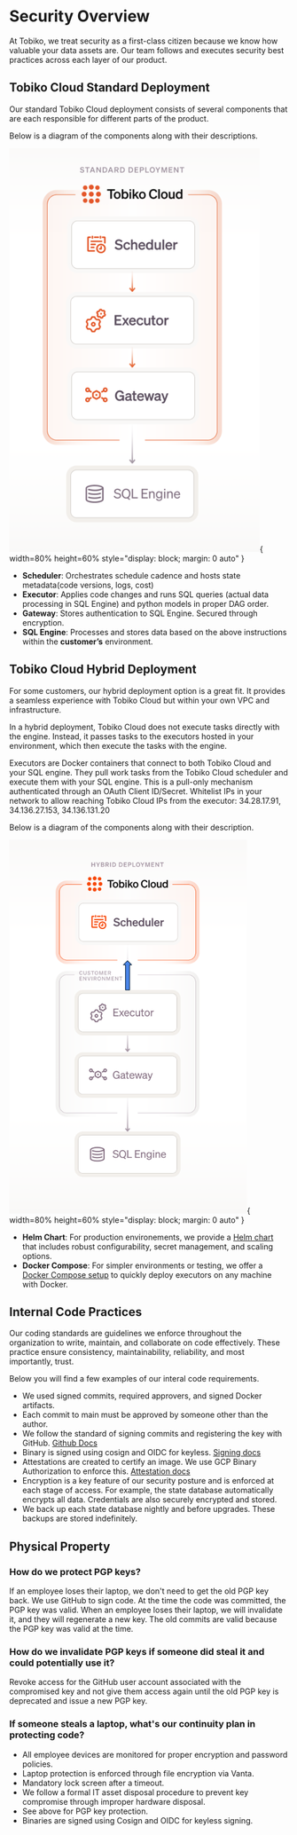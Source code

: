 # Security Overview


At Tobiko, we treat security as a first-class citizen because we know how valuable your data assets are. Our team follows and executes security best practices across each layer of our product. 

## Tobiko Cloud Standard Deployment

Our standard Tobiko Cloud deployment consists of several components that are each responsible for different parts of the product. 

Below is a diagram of the components along with their descriptions. 

![tobiko_cloud_standard_deployment](./tcloud_standard_deployment.png){ width=80% height=60% style="display: block; margin: 0 auto" }

- **Scheduler**: Orchestrates schedule cadence and hosts state metadata(code versions, logs, cost)
- **Executor**: Applies code changes and runs SQL queries (actual data processing in SQL Engine) and python models in proper DAG order.
- **Gateway**: Stores authentication to SQL Engine. Secured through encryption.
- **SQL Engine**: Processes and stores data based on the above instructions within the **customer’s** environment.

## Tobiko Cloud Hybrid Deployment

For some customers, our hybrid deployment option is a great fit. It provides a seamless experience with Tobiko Cloud but within your own VPC and infrastructure.  

In a hybrid deployment, Tobiko Cloud does not execute tasks directly with the engine. Instead, it passes tasks to the executors hosted in your environment, which then execute the tasks with the engine. 

Executors are Docker containers that connect to both Tobiko Cloud and your SQL engine. They pull work tasks from the Tobiko Cloud scheduler and execute them with your SQL engine. This is a pull-only mechanism authenticated through an OAuth Client ID/Secret. Whitelist IPs in your network to allow reaching Tobiko Cloud IPs from the executor: 34.28.17.91, 34.136.27.153, 34.136.131.20

Below is a diagram of the components along with their description. 

![tobiko_cloud_hybrid_deployment](./tcloud_hybrid_deployment.png){ width=80% height=60% style="display: block; margin: 0 auto" }


- **Helm Chart**: For production environements, we provide a [Helm chart](/cloud/features/scheduler/hybrid_executors_helm.md) that includes robust configurability, secret management, and scaling options.
- **Docker Compose**: For simpler environments or testing, we offer a [Docker Compose setup](/scheduler/hybrid_executors_docker_compose) to quickly deploy executors on any machine with Docker.



## Internal Code Practices

Our coding standards are guidelines we enforce throughout the organization to write, maintain, and collaborate on code effectively. These practice ensure consistency, maintainability, reliability, and most importantly, trust. 

Below you will find a few examples of our interal code requirements. 

- We used signed commits, required approvers, and signed Docker artifacts.
- Each commit to main must be approved by someone other than the author.
- We follow the standard of signing commits and registering the key with GitHub. [Github Docs](https://docs.github.com/en/authentication/managing-commit-signature-verification/signing-commits)
- Binary is signed using cosign and OIDC for keyless. [Signing docs](https://docs.sigstore.dev/cosign/signing/overview/)
- Attestations are created to certify an image. We use GCP Binary Authorization to enforce this. [Attestation docs](https://cloud.google.com/binary-authorization/docs/key-concepts#attestations)
- Encryption is a key feature of our security posture and is enforced at each stage of access. For example, the state database automatically encrypts all data. Credentials are also securely encrypted and stored. 
- We back up each state database nightly and before upgrades. These backups are stored indefinitely.
 

## Physical Property 

### How do we protect PGP keys?

If an employee loses their laptop, we don't need to get the old PGP key back. We use GitHub to sign code. At the time the code was committed, the PGP key was valid. When an employee loses their laptop, we will invalidate it, and they will regenerate a new key. The old commits are valid because the PGP key was valid at the time.

### How do we invalidate PGP keys if someone did steal it and could potentially use it?

Revoke access for the GitHub user account associated with the compromised key and not give them access again until the old PGP key is deprecated and issue a new PGP key.

### If someone steals a laptop, what's our continuity plan in protecting code?

- All employee devices are monitored for proper encryption and password policies.
- Laptop protection is enforced through file encryption via Vanta.
- Mandatory lock screen after a timeout.
- We follow a formal IT asset disposal procedure to prevent key compromise through improper hardware disposal.
- See above for PGP key protection.
- Binaries are signed using Cosign and OIDC for keyless signing.


